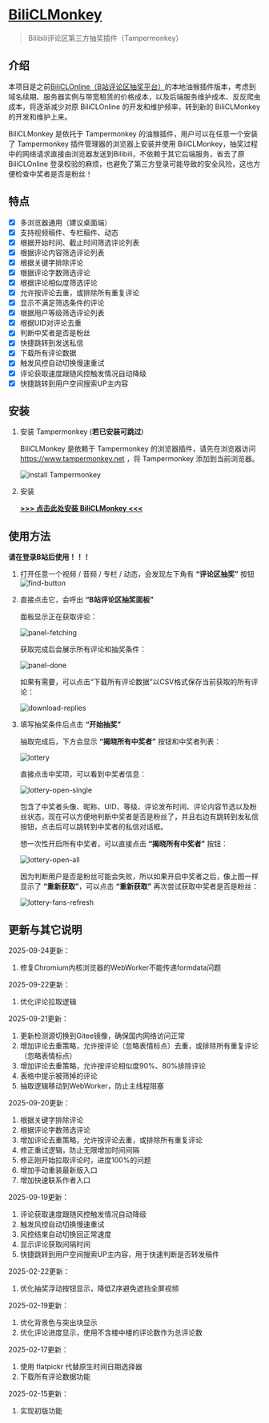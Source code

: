 # [BiliCLMonkey](https://github.com/InJeCTrL/BiliCLMonkey)

> Bilibili评论区第三方抽奖插件（Tampermonkey）

## 介绍

本项目是之前[BiliCLOnline（B站评论区抽奖平台）](https://github.com/InJeCTrL/BiliCLOnline)的本地油猴插件版本，考虑到域名续期、服务器实例与带宽租赁的价格成本，以及后端服务维护成本、反反爬虫成本，将逐渐减少对原 BiliCLOnline 的开发和维护频率，转到新的 BiliCLMonkey 的开发和维护上来。

BiliCLMonkey 是依托于 Tampermonkey 的油猴插件，用户可以在任意一个安装了 Tampermonkey 插件管理器的浏览器上安装并使用 BiliCLMonkey，抽奖过程中的网络请求直接由浏览器发送到Bilibili，不依赖于其它后端服务，省去了原 BiliCLOnline 登录校验的麻烦，也避免了第三方登录可能导致的安全风险，这也方便检查中奖者是否是粉丝！

## 特点

- [x] 多浏览器通用（建议桌面端）
- [x] 支持视频稿件、专栏稿件、动态
- [x] 根据开始时间、截止时间筛选评论列表
- [x] 根据评论内容筛选评论列表
- [x] 根据关键字排除评论
- [x] 根据评论字数筛选评论
- [x] 根据评论相似度筛选评论
- [x] 允许按评论去重，或排除所有重复评论
- [x] 显示不满足筛选条件的评论
- [x] 根据用户等级筛选评论列表
- [x] 根据UID对评论去重
- [x] 判断中奖者是否是粉丝
- [x] 快捷跳转到发送私信
- [x] 下载所有评论数据
- [x] 触发风控自动切换慢速重试
- [x] 评论获取速度跟随风控触发情况自动降级
- [x] 快捷跳转到用户空间搜索UP主内容

## 安装

1. 安装 Tampermonkey (**若已安装可跳过**)
   
   BiliCLMonkey 是依赖于 Tampermonkey 的浏览器插件，请先在浏览器访问 https://www.tampermonkey.net ，将 Tampermonkey 添加到当前浏览器。

   ![install Tampermonkey](./docs/install-tampermonkey.png)

2. 安装
   
   **[>>> 点击此处安装 BiliCLMonkey <<<](https://github.com/InJeCTrL/BiliCLMonkey/releases/download/latest/bilicommentlottery.user.js)**

## 使用方法

**请在登录B站后使用！！！**

1. 打开任意一个视频 / 音频 / 专栏 / 动态，会发现左下角有 **“评论区抽奖”** 按钮
   ![find-button](./docs/find-button.png)

2. 直接点击它，会呼出 **“B站评论区抽奖面板”**
   
   面板显示正在获取评论：

   ![panel-fetching](./docs/panel-fetching.png)

   获取完成后会展示所有评论和抽奖条件：

   ![panel-done](./docs/panel-done.png)

   如果有需要，可以点击“下载所有评论数据”以CSV格式保存当前获取的所有评论：

   ![download-replies](./docs/download-replies.png)

3. 填写抽奖条件后点击 **“开始抽奖”**
   
   抽取完成后，下方会显示 **“揭晓所有中奖者”** 按钮和中奖者列表：

   ![lottery](./docs/lottery.png)

   直接点击中奖项，可以看到中奖者信息：

   ![lottery-open-single](./docs/lottery-open-single.png)

   包含了中奖者头像、昵称、UID、等级、评论发布时间、评论内容节选以及粉丝状态，现在可以方便地判断中奖者是否是粉丝了，并且右边有跳转到发私信按钮，点击后可以跳转到中奖者的私信对话框。
   
   想一次性开启所有中奖者，可以直接点击 **“揭晓所有中奖者”** 按钮：

   ![lottery-open-all](./docs/lottery-open-all.png)

   因为判断用户是否是粉丝可能会失败，所以如果开启中奖者之后，像上图一样显示了 **“重新获取”**，可以点击 **“重新获取”** 再次尝试获取中奖者是否是粉丝：

   ![lottery-fans-refresh](./docs/lottery-fans-refresh.png)

## 更新与其它说明

2025-09-24更新：

1. 修复Chromium内核浏览器的WebWorker不能传递formdata问题

2025-09-22更新：

1. 优化评论拉取逻辑

2025-09-21更新：

1. 更新检测源切换到Gitee镜像，确保国内网络访问正常
2. 增加评论去重策略，允许按评论（忽略表情标点）去重，或排除所有重复评论（忽略表情标点）
3. 增加评论去重策略，允许按评论相似度90%、80%排除评论
4. 表格中提示被筛掉的评论
5. 抽取逻辑移动到WebWorker，防止主线程阻塞

2025-09-20更新：

1. 根据关键字排除评论
2. 根据评论字数筛选评论
3. 增加评论去重策略，允许按评论去重，或排除所有重复评论
4. 修正重试逻辑，防止无限增加时间间隔
5. 修正刚开始拉取评论时，进度100%的问题
6. 增加手动重装最新版入口
7. 增加快速联系作者入口

2025-09-19更新：

1. 评论获取速度跟随风控触发情况自动降级
2. 触发风控自动切换慢速重试
3. 风控结束自动切换回正常速度
4. 显示评论获取间隔时间
5. 快捷跳转到用户空间搜索UP主内容，用于快速判断是否转发稿件

2025-02-22更新：

1. 优化抽奖浮动按钮显示，降低Z序避免遮挡全屏视频

2025-02-19更新：

1. 优化背景色与突出块显示
2. 优化评论进度显示，使用不含楼中楼的评论数作为总评论数

2025-02-17更新：

1. 使用 flatpickr 代替原生时间日期选择器
2. 下载所有评论数据功能

2025-02-15更新：

1. 实现初版功能
